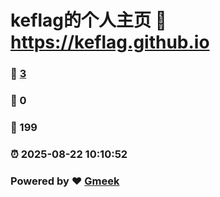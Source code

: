 # keflag的个人主页 :link: https://keflag.github.io 
### :page_facing_up: [3](https://keflag.github.io/tag.html) 
### :speech_balloon: 0 
### :hibiscus: 199 
### :alarm_clock: 2025-08-22 10:10:52 
### Powered by :heart: [Gmeek](https://github.com/Meekdai/Gmeek)
